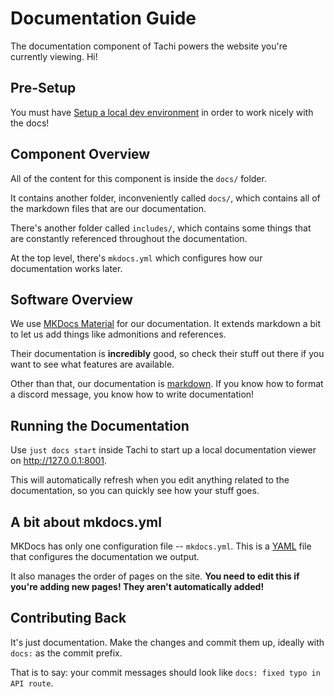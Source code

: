 # Documentation Guide

The documentation component of Tachi powers the website you're currently viewing. Hi!

## Pre-Setup

You must have [Setup a local dev environment](../setup.md) in order to work nicely with the docs!

## Component Overview

All of the content for this component is inside the `docs/` folder.

It contains another folder, inconveniently called `docs/`, which contains all of the markdown files that are our documentation.

There's another folder called `includes/`, which contains some things that are constantly
referenced throughout the documentation.

At the top level, there's `mkdocs.yml` which configures how our documentation works later.

## Software Overview

We use [MKDocs Material](https://squidfunk.github.io/mkdocs-material/) for our documentation.
It extends markdown a bit to let us add things like admonitions and references.

Their documentation is **incredibly** good, so check their stuff out there if you want to see what features are available.

Other than that, our documentation is [markdown](https://www.markdownguide.org/basic-syntax/). If you know how to format a discord message, you know how to write documentation!

## Running the Documentation

Use `just docs start` inside Tachi to start up a local documentation viewer on http://127.0.0.1:8001.

This will automatically refresh when you edit anything related to the documentation, so you can quickly see how your stuff goes.

## A bit about mkdocs.yml

MKDocs has only one configuration file -- `mkdocs.yml`. This is a [YAML](https://en.wikipedia.org/wiki/YAML) file that configures the documentation we output.

It also manages the order of pages on the site. **You need to edit this if you're adding new pages! They aren't automatically added!**

## Contributing Back

It's just documentation. Make the changes and commit them up, ideally with `docs:` as the commit prefix.

That is to say: your commit messages should look like `docs: fixed typo in API route`.
